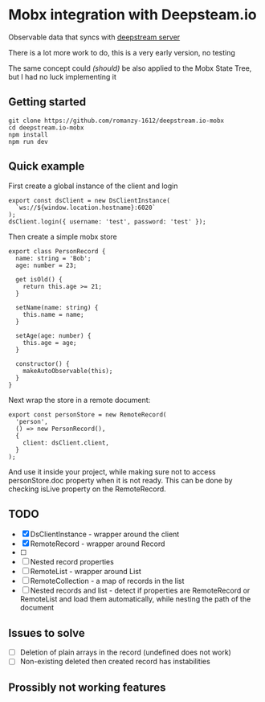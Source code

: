 # Mobx integration with Deepsteam.io

Observable data that syncs with [deepstream server](https://deepstreamio.github.io/)

There is a lot more work to do, this is a very early version, no testing

The same concept could _(should)_ be also applied to the Mobx State Tree, but I had no luck implementing it

## Getting started

<!-- Install the package on npm:
npm i deepstream.io-mobx -->

```
git clone https://github.com/romanzy-1612/deepstream.io-mobx
cd deepstream.io-mobx
npm install
npm run dev
```

## Quick example

First create a global instance of the client and login

```
export const dsClient = new DsClientInstance(
  `ws://${window.location.hostname}:6020`
);
dsClient.login({ username: 'test', password: 'test' });
```

Then create a simple mobx store

```
export class PersonRecord {
  name: string = 'Bob';
  age: number = 23;

  get isOld() {
    return this.age >= 21;
  }

  setName(name: string) {
    this.name = name;
  }

  setAge(age: number) {
    this.age = age;
  }

  constructor() {
    makeAutoObservable(this);
  }
}
```

Next wrap the store in a remote document:

```
export const personStore = new RemoteRecord(
  'person',
  () => new PersonRecord(),
  {
    client: dsClient.client,
  }
);
```

And use it inside your project, while making sure not to access personStore.doc property when it is not ready. This can be done by checking isLive property on the RemoteRecord.

## TODO

- [x] DsClientInstance - wrapper around the client
- [x] RemoteRecord - wrapper around Record
- [ ]
- [ ] Nested record properties
- [ ] RemoteList - wrapper around List
- [ ] RemoteCollection - a map of records in the list
- [ ] Nested records and list - detect if properties are RemoteRecord or RemoteList and load them automatically, while nesting the path of the document

## Issues to solve

- [ ] Deletion of plain arrays in the record (undefined does not work)
- [ ] Non-existing deleted then created record has instabilities

## Prossibly not working features
